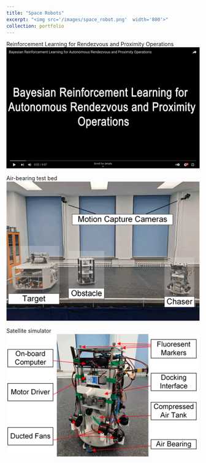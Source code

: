 ```yaml
---
title: "Space Robots"
excerpt: "<img src='/images/space_robot.png'  width='800'>"
collection: portfolio
---
```


Reinforcement Learning for Rendezvous and Proximity Operations
[![Watch the video](/images/space_robot_youtube1.png)](https://youtu.be/Elo7wOvmWXE)

Air-bearing test bed
<img src='/images/space_overview2.png'>

Satellite simulator
<img src='/images/space_spacecraft.png'>








